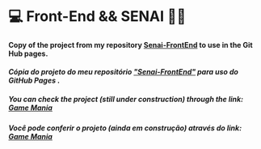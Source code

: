# :computer: Front-End && SENAI :woman_student:

#### Copy of the project from my repository [Senai-FrontEnd](https://github.com/joelmaregina/Senai-FrontEnd) to use in the Git Hub pages.

#### _Cópia do projeto do meu repositório  ["Senai-FrontEnd"](https://github.com/joelmaregina/Senai-FrontEnd) para uso do GitHub Pages_ .

##### You can check the project (still under construction) through the link: [Game Mania](https://joelmaregina.github.io/game-mania/index.html)

##### _Você pode conferir o projeto (ainda em construção) através do link:  [Game Mania](https://joelmaregina.github.io/game-mania/index.html)_



